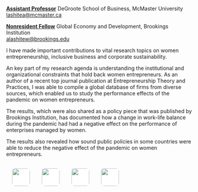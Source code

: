 [**Assistant Professor**](https://experts.mcmaster.ca/display/lashitea)
DeGroote School of Business, McMaster University
[lashitea@mcmaster.ca](lashitea@mcmaster.ca)

[**Nonresident Fellow**](https://www.brookings.edu/experts/addisu-lashitew)
Global Economy and Development, Brookings Institution       
[alashitew@brookings.edu](alashitew@brookings.edu)


I have made important contributions to vital research topics on women entrepreneurship, inclusive business and corporate sustainability. 

An key part of my research agenda is understanding the institutional and organizational constraints that hold back women entrepreneurs. As an author of a recent top journal publication at Entrepreneurship Theory and Practices, I was able to compile a global database of firms from diverse sources, which enabled us to study the performance effects of the pandemic on women entrepreneurs. 

The results, which were also shared as a policy piece that was published by Brookings Institution, has documented how a change in work-life balance during the pandemic had had a negative effect on the performance of enterprises managed by women. 

The results also revealed how sound public policies in some countries were able to reduce the negative effect of the pandemic on women entrepreneurs.


[<img style="height:3rem;width:auto;border-radius:0;border-radius: 8px;background-color:white;margin:1rem;" src="https://upload.wikimedia.org/wikipedia/commons/0/01/LinkedIn_Logo.svg">](https://www.linkedin.com/in/addisu-lashitew-22030039)[<img style="height:3rem;width:auto;border-radius:0;border-radius: 8px;background-color:white;margin:1rem;" src="https://upload.wikimedia.org/wikipedia/commons/4/4f/Twitter-logo.svg">](https://twitter.com/addisulashitew?lang=en)[<img style="height:3rem;width:auto;border-radius:0;border-radius: 8px;background-color:white;margin:1rem;" src="https://ajpsa.smartsociety.org/wp-content/uploads/2020/09/Google-Scholar-logo.png">](https://scholar.google.com/citations?user=k6mc4vsAAAAJ&hl=en&oi=ao)[<img style="height:3rem;width:auto;border-radius:0;border-radius: 8px;background-color:white;margin:1rem;" src="https://telegra.ph/file/a20eba6e731416eb4cffa.jpg">](https://www.researchgate.net/profile/Addisu-Lashitew-2)